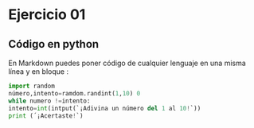 # Ejercicio 01

## Código en python

En Markdown puedes poner código de cualquier lenguaje en una misma línea y en bloque :

```python
import random
número,intento=ramdom.randint(1,10) 0
while numero !=intento:
intento=int(intput(`¡Adivina un número del 1 al 10!`))
print (´¡Acertaste!`)
```


